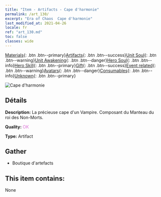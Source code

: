 ```yaml
---
title: "Item - Artifacts - Cape d'harmonie"
permalink: /art_130/
excerpt: "Era of Chaos  Cape d'harmonie"
last_modified_at: 2021-04-26
locale: fr
ref: "art_130.md"
toc: false
classes: wide
---
```

 [Materials](/ItemsFR/){: .btn .btn--primary}[Artifacts](/ItemsFR/Artifacts/){: .btn .btn--success}[Unit Soul](/ItemsFR/UnitSoul/){: .btn .btn--warning}[Unit Awakening](/ItemsFR/UnitAwakening/){: .btn .btn--danger}[Hero Soul](/ItemsFR/HeroSoul/){: .btn .btn--info}[Hero Skill](/ItemsFR/HeroSkill/){: .btn .btn--primary}[Gift](/ItemsFR/Gift/){: .btn .btn--success}[Event related](/ItemsFR/Events/){: .btn .btn--warning}[Avatars](/ItemsFR/Avatars/){: .btn .btn--danger}[Consumables](/ItemsFR/Consumables/){: .btn .btn--info}[Unknown](/ItemsFR/Unknown/){: .btn .btn--primary}

 ![Cape d'harmonie](/images/t/artifact_40322.png)

## Détails
 **Description:** La précieuse cape d'un Vampire. Composant du Manteau du roi des Non-Morts.

 **Quality:** <span style="color: #DA70D6">OK</span>

 **Type:** Artifact

## Gather

*    Boutique d'artefacts 

## This item contains:

  None

